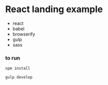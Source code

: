 React landing example
==========

* react
* babel
* browserify
* gulp
* sass


### to run
```
npm install

gulp develop
```
